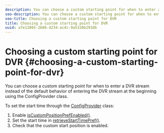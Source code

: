 ```yaml
---
description: You can choose a custom starting point for when to enter a DVR stream instead of the default behavior of entering the DVR stream at the beginning using the ConfigProvider class.
seo-description: You can choose a custom starting point for when to enter a DVR stream instead of the default behavior of entering the DVR stream at the beginning using the ConfigProvider class.
seo-title: Choosing a custom starting point for DVR
title: Choosing a custom starting point for DVR
uuid: a7e13865-2b86-4234-ac4c-9a5320b293db
---
```


# Choosing a custom starting point for DVR {#choosing-a-custom-starting-point-for-dvr}

You can choose a custom starting point for when to enter a DVR stream instead of the default behavior of entering the DVR stream at the beginning using the ConfigProvider class.

To set the start time through the [ConfigProvider](https://help.adobe.com/en_US/primetime/api/reference_implementation/android/javadoc/com/adobe/primetime/reference/config/ConfigProvider.html) class:

1. Enable [isCustomPositionPrefEnabled()](https://help.adobe.com/en_US/primetime/api/reference_implementation/android/javadoc/com/adobe/primetime/reference/config/ConfigProvider.html#isCustomPositionPrefEnabled()).
1. Set the start time in [retrieveStartTimePref()](https://help.adobe.com/en_US/primetime/api/reference_implementation/android/javadoc/com/adobe/primetime/reference/config/IPlaybackConfig.html#iretrieveStartTimePref()).
1. Check that the custom start position is enabled.
